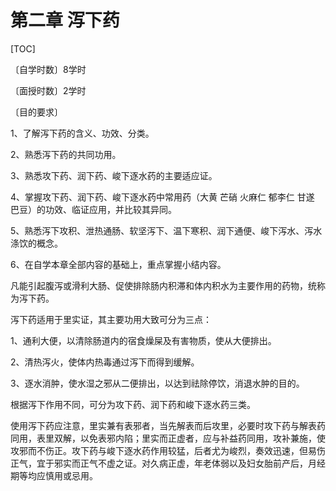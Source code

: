 # 第二章 泻下药

[TOC]

〔自学时数〕8学时

〔面授时数〕2学时

〔目的要求〕

1、了解泻下药的含义、功效、分类。

2、熟悉泻下药的共同功用。

3、熟悉攻下药、润下药、峻下逐水药的主要适应证。

4、掌握攻下药、润下药、峻下逐水药中常用药（大黄 芒硝 火麻仁 郁李仁 甘遂 巴豆）的功效、临证应用，并比较其异同。

5、熟悉泻下攻积、泄热通肠、软坚泻下、温下寒积、润下通便、峻下泻水、泻水涤饮的概念。

6、在自学本章全部内容的基础上，重点掌握小结内容。



凡能引起腹泻或滑利大肠、促使排除肠内积滞和体内积水为主要作用的药物，统称为泻下药。

泻下药适用于里实证，其主要功用大致可分为三点：

1、通利大便，以清除肠道内的宿食燥屎及有害物质，使从大便排出。

2、清热泻火，使体内热毒通过泻下而得到缓解。

3、逐水消肿，使水湿之邪从二便排出，以达到祛除停饮，消退水肿的目的。

根据泻下作用不同，可分为攻下药、润下药和峻下逐水药三类。

使用泻下药应注意，里实兼有表邪者，当先解表而后攻里，必要时攻下药与解表药同用，表里双解，以免表邪内陷；里实而正虚者，应与补益药同用，攻补兼施，使攻邪而不伤正。攻下药与峻下逐水药作用较猛，后者尤为峻烈，奏效迅速，但易伤正气，宜于邪实而正气不虚之证。对久病正虚，年老体弱以及妇女胎前产后，月经期等均应慎用或忌用。
